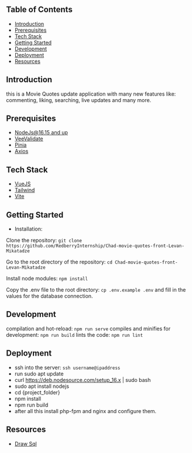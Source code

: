 ## Table of Contents

-   [Introduction](#introduction)
-   [Prerequisites](#prerequisites)
-   [Tech Stack](#tech-stack)
-   [Getting Started](#getting-started)
-   [Development](#development)
-   [Deployment](#deployment)
-   [Resources](#resources)


## Introduction

<p> 
    this is a Movie Quotes update application with many new features like: commenting, liking, searching, live updates and many more.
 </p>


 ## Prerequisites

-   [NodeJs@16.15 and up ](https://www.php.net/downloads)
-   [VeeValidate](https://vee-validate.logaretm.com/)
-   [Pinia](https://pinia.vuejs.org/)
-   [Axios](https://axios-http.com/docs/intro)

## Tech Stack

-   [VueJS](https://vuejs.org/)
-   [Tailwind](https://tailwindcss.com/docs/installation)
-   [Vite](https://vitejs.dev/guide/)

## Getting Started

-   Installation:

Clone the repository: `git clone https://github.com/RedberryInternship/Chad-movie-quotes-front-Levan-Mikatadze`

Go to the root directory of the repository: `cd Chad-movie-quotes-front-Levan-Mikatadze`

Install node modules: `npm install`

Copy the .env file to the root directory: `cp .env.example .env`
and fill in the values for the database connection.


## Development

compilation and hot-reload: `npm run serve`
compiles and minifies for development: `npm run build`
lints the code: `npm run lint`


## Deployment

-   ssh into the server: `ssh username@ipaddress`
-   run sudo apt update
-   curl https://deb.nodesource.com/setup_16.x | sudo bash 
-   sudo apt install nodejs
-   cd {project_folder}
-   npm install
-   npm run build
-   after all this install php-fpm and nginx and configure them.


## Resources

-   [Draw Sql](https://drawsql.app/teams/redberry-18/diagrams/chad-movie-quotes)
